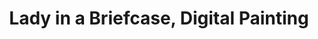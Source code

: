 ---
layout: gallery
title:  "Lady in a Briefcase, Digital Painting"
# metadate: "hide"
categories: Gallery
tags: [Digital Painting]
image: assets/images/gallery/29.jpg
---
